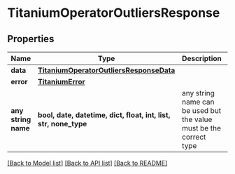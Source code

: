 # TitaniumOperatorOutliersResponse


## Properties
Name | Type | Description | Notes
------------ | ------------- | ------------- | -------------
**data** | [**TitaniumOperatorOutliersResponseData**](TitaniumOperatorOutliersResponseData.md) |  | [optional] 
**error** | [**TitaniumError**](TitaniumError.md) |  | [optional] 
**any string name** | **bool, date, datetime, dict, float, int, list, str, none_type** | any string name can be used but the value must be the correct type | [optional]

[[Back to Model list]](../README.md#documentation-for-models) [[Back to API list]](../README.md#documentation-for-api-endpoints) [[Back to README]](../README.md)


